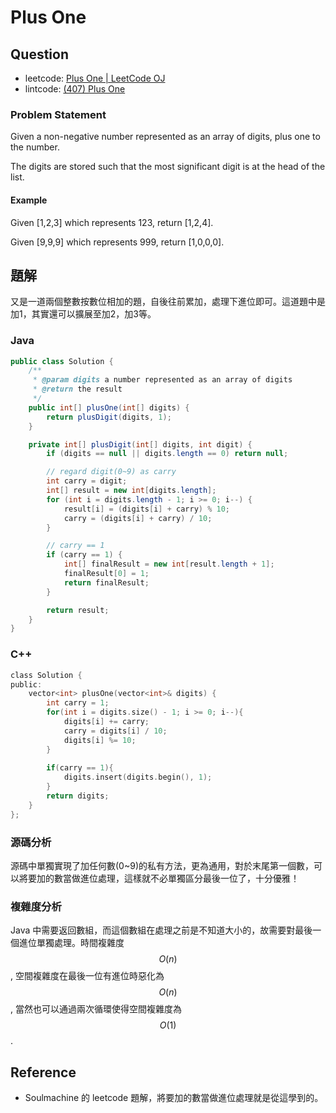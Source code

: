 # Plus One

## Question

- leetcode: [Plus One | LeetCode OJ](https://leetcode.com/problems/plus-one/)
- lintcode: [(407) Plus One](http://www.lintcode.com/en/problem/plus-one/)

### Problem Statement

Given a non-negative number represented as an array of digits, plus one to the number.

The digits are stored such that the most significant digit is at the head of the list.

#### Example

Given [1,2,3] which represents 123, return [1,2,4].

Given [9,9,9] which represents 999, return [1,0,0,0].

## 題解

又是一道兩個整數按數位相加的題，自後往前累加，處理下進位即可。這道題中是加1，其實還可以擴展至加2，加3等。

### Java

```java
public class Solution {
    /**
     * @param digits a number represented as an array of digits
     * @return the result
     */
    public int[] plusOne(int[] digits) {
        return plusDigit(digits, 1);
    }

    private int[] plusDigit(int[] digits, int digit) {
        if (digits == null || digits.length == 0) return null;

        // regard digit(0~9) as carry
        int carry = digit;
        int[] result = new int[digits.length];
        for (int i = digits.length - 1; i >= 0; i--) {
            result[i] = (digits[i] + carry) % 10;
            carry = (digits[i] + carry) / 10;
        }

        // carry == 1
        if (carry == 1) {
            int[] finalResult = new int[result.length + 1];
            finalResult[0] = 1;
            return finalResult;
        }

        return result;
    }
}
```
### C++
```C
class Solution {
public:
    vector<int> plusOne(vector<int>& digits) {
        int carry = 1;
        for(int i = digits.size() - 1; i >= 0; i--){
            digits[i] += carry;
            carry = digits[i] / 10;
            digits[i] %= 10;
        }
        
        if(carry == 1){
            digits.insert(digits.begin(), 1);
        }
        return digits;
    }
};
```

### 源碼分析

源碼中單獨實現了加任何數(0~9)的私有方法，更為通用，對於末尾第一個數，可以將要加的數當做進位處理，這樣就不必單獨區分最後一位了，十分優雅！

### 複雜度分析

Java 中需要返回數組，而這個數組在處理之前是不知道大小的，故需要對最後一個進位單獨處理。時間複雜度 $$O(n)$$, 空間複雜度在最後一位有進位時惡化為 $$O(n)$$, 當然也可以通過兩次循環使得空間複雜度為 $$O(1)$$.

## Reference

- Soulmachine 的 leetcode 題解，將要加的數當做進位處理就是從這學到的。
